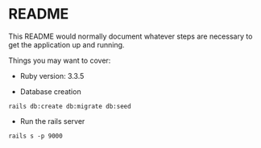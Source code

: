 # README

This README would normally document whatever steps are necessary to get the
application up and running.

Things you may want to cover:

- Ruby version: 3.3.5

- Database creation

```
rails db:create db:migrate db:seed
```

- Run the rails server

```
rails s -p 9000
```
